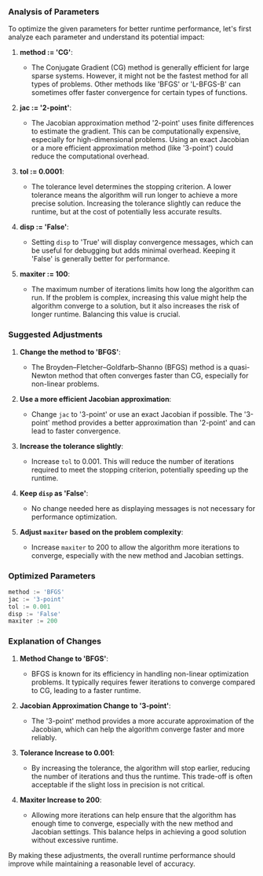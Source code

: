 ### Analysis of Parameters

To optimize the given parameters for better runtime performance, let's first analyze each parameter and understand its potential impact:

1. **method := 'CG'**:
   - The Conjugate Gradient (CG) method is generally efficient for large sparse systems. However, it might not be the fastest method for all types of problems. Other methods like 'BFGS' or 'L-BFGS-B' can sometimes offer faster convergence for certain types of functions.

2. **jac := '2-point'**:
   - The Jacobian approximation method '2-point' uses finite differences to estimate the gradient. This can be computationally expensive, especially for high-dimensional problems. Using an exact Jacobian or a more efficient approximation method (like '3-point') could reduce the computational overhead.

3. **tol := 0.0001**:
   - The tolerance level determines the stopping criterion. A lower tolerance means the algorithm will run longer to achieve a more precise solution. Increasing the tolerance slightly can reduce the runtime, but at the cost of potentially less accurate results.

4. **disp := 'False'**:
   - Setting `disp` to 'True' will display convergence messages, which can be useful for debugging but adds minimal overhead. Keeping it 'False' is generally better for performance.

5. **maxiter := 100**:
   - The maximum number of iterations limits how long the algorithm can run. If the problem is complex, increasing this value might help the algorithm converge to a solution, but it also increases the risk of longer runtime. Balancing this value is crucial.

### Suggested Adjustments

1. **Change the method to 'BFGS'**:
   - The Broyden–Fletcher–Goldfarb–Shanno (BFGS) method is a quasi-Newton method that often converges faster than CG, especially for non-linear problems.

2. **Use a more efficient Jacobian approximation**:
   - Change `jac` to '3-point' or use an exact Jacobian if possible. The '3-point' method provides a better approximation than '2-point' and can lead to faster convergence.

3. **Increase the tolerance slightly**:
   - Increase `tol` to 0.001. This will reduce the number of iterations required to meet the stopping criterion, potentially speeding up the runtime.

4. **Keep `disp` as 'False'**:
   - No change needed here as displaying messages is not necessary for performance optimization.

5. **Adjust `maxiter` based on the problem complexity**:
   - Increase `maxiter` to 200 to allow the algorithm more iterations to converge, especially with the new method and Jacobian settings.

### Optimized Parameters

```python
method := 'BFGS'
jac := '3-point'
tol := 0.001
disp := 'False'
maxiter := 200
```

### Explanation of Changes

1. **Method Change to 'BFGS'**:
   - BFGS is known for its efficiency in handling non-linear optimization problems. It typically requires fewer iterations to converge compared to CG, leading to a faster runtime.

2. **Jacobian Approximation Change to '3-point'**:
   - The '3-point' method provides a more accurate approximation of the Jacobian, which can help the algorithm converge faster and more reliably.

3. **Tolerance Increase to 0.001**:
   - By increasing the tolerance, the algorithm will stop earlier, reducing the number of iterations and thus the runtime. This trade-off is often acceptable if the slight loss in precision is not critical.

4. **Maxiter Increase to 200**:
   - Allowing more iterations can help ensure that the algorithm has enough time to converge, especially with the new method and Jacobian settings. This balance helps in achieving a good solution without excessive runtime.

By making these adjustments, the overall runtime performance should improve while maintaining a reasonable level of accuracy.